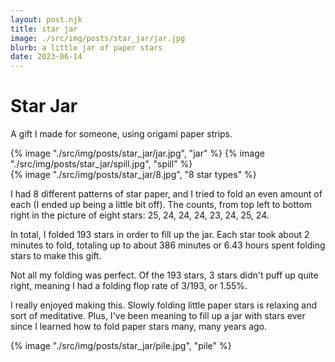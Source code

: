 ```yaml
---
layout: post.njk
title: star jar
image: ./src/img/posts/star_jar/jar.jpg
blurb: a little jar of paper stars
date: 2023-06-14
---
```

# Star Jar
A gift I made for someone, using origami paper strips.
<div picture-grid>
{% image "./src/img/posts/star_jar/jar.jpg", "jar" %}
{% image "./src/img/posts/star_jar/spill.jpg", "spill" %}
</div>
{% image "./src/img/posts/star_jar/8.jpg", "8 star types" %}

I had 8 different patterns of star paper, and I tried to fold an even amount of each 
(I ended up being a little bit off). The counts, from top left to bottom right in the picture of eight stars: 25, 24, 24, 24, 23, 24, 25, 24.

In total, I folded 193 stars in order to fill up the jar. Each star took about 2 minutes to fold, totaling up to about 386
minutes or 6.43 hours spent folding stars to make this gift. 

Not all my folding was perfect. Of the 193 stars, 3 stars didn't puff up quite right, meaning I had a folding flop rate of
3/193, or 1.55%.

I really enjoyed making this. Slowly folding little paper stars is relaxing and sort of meditative. Plus, I've been meaning to
fill up a jar with stars ever since I learned how to fold paper stars many, many years ago.

{% image "./src/img/posts/star_jar/pile.jpg", "pile" %}

